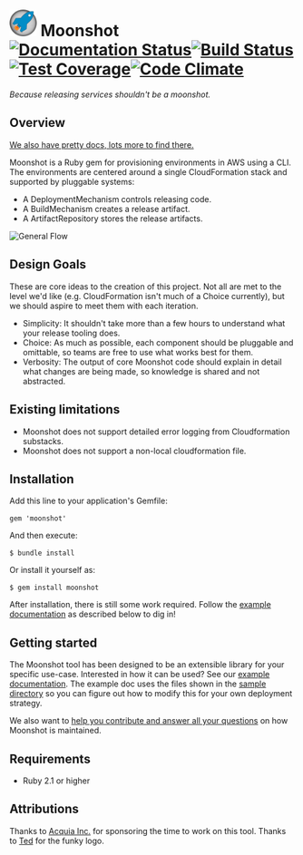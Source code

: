 # <img src="docs/logo.png" width="48"> Moonshot [![Documentation Status](https://readthedocs.org/projects/moonshot/badge/?version=latest)](http://moonshot.readthedocs.org/en/latest/?badge=latest)[![Build Status](https://travis-ci.org/acquia/moonshot.svg?branch=master)](https://travis-ci.org/acquia/moonshot)[![Test Coverage](https://codeclimate.com/github/acquia/moonshot/badges/coverage.svg)](https://codeclimate.com/github/acquia/moonshot/coverage)[![Code Climate](https://codeclimate.com/github/acquia/moonshot/badges/gpa.svg)](https://codeclimate.com/github/acquia/moonshot)
_Because releasing services shouldn't be a moonshot._

## Overview

[We also have pretty docs, lots more to find there.](http://moonshot.readthedocs.org/en/latest/)

Moonshot is a Ruby gem for provisioning environments in AWS using a CLI.
The environments are centered around a single CloudFormation stack and supported
by pluggable systems:

- A DeploymentMechanism controls releasing code.
- A BuildMechanism creates a release artifact.
- A ArtifactRepository stores the release artifacts.

![General Flow](docs/moonshot.png "General Flow")

## Design Goals

These are core ideas to the creation of this project. Not all are met to the
level we'd like (e.g. CloudFormation isn't much of a Choice currently), but we
should aspire to meet them with each iteration.

- Simplicity: It shouldn't take more than a few hours to understand what your
  release tooling does.
- Choice: As much as possible, each component should be pluggable and omittable,
  so teams are free to use what works best for them.
- Verbosity: The output of core Moonshot code should explain in detail what
  changes are being made, so knowledge is shared and not abstracted.

## Existing limitations

- Moonshot does not support detailed error logging from Cloudformation substacks.
- Moonshot does not support a non-local cloudformation file.

## Installation

Add this line to your application's Gemfile:

    gem 'moonshot'

And then execute:

    $ bundle install

Or install it yourself as:

    $ gem install moonshot

After installation, there is still some work required. Follow the [example documentation](example.md) as described below to dig in!

## Getting started

The Moonshot tool has been designed to be an extensible library for your specific use-case. Interested in how it can be used? See our [example documentation](http://moonshot.readthedocs.org/en/latest/example). The example doc uses the files shown in the [sample directory](https://github.com/acquia/moonshot/tree/master/sample) so you can figure out how to modify this for your own deployment strategy.

We also want to [help you contribute and answer all your questions](http://moonshot.readthedocs.org/en/latest/about/contribute) on how Moonshot is maintained.

## Requirements

- Ruby 2.1 or higher

## Attributions

Thanks to [Acquia Inc.](https://acquia.com) for sponsoring the time to work on this tool.
Thanks to [Ted](https://github.com/tottey) for the funky logo.
